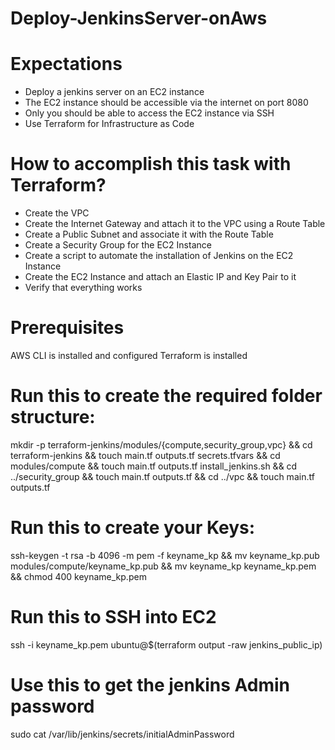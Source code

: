 # Deploy-JenkinsServer-onAws
# Expectations

- Deploy a jenkins server on an EC2 instance
- The EC2 instance should be accessible via the internet on port 8080
- Only you should be able to access the EC2 instance via SSH
- Use Terraform for Infrastructure as Code

# How to accomplish this task with Terraform?
- Create the VPC
- Create the Internet Gateway and attach it to the VPC using a Route Table
- Create a Public Subnet and associate it with the Route Table
- Create a Security Group for the EC2 Instance
- Create a script to automate the installation of Jenkins on the EC2 Instance
- Create the EC2 Instance and attach an Elastic IP and Key Pair to it
- Verify that everything works

# Prerequisites
AWS CLI is installed and configured
Terraform is installed

# Run this to create the required folder structure:
mkdir -p terraform-jenkins/modules/{compute,security_group,vpc} && cd terraform-jenkins && touch main.tf outputs.tf secrets.tfvars && cd modules/compute && touch main.tf outputs.tf install_jenkins.sh && cd ../security_group && touch main.tf outputs.tf && cd ../vpc && touch main.tf outputs.tf

# Run this to create your Keys:
ssh-keygen -t rsa -b 4096 -m pem -f keyname_kp && mv keyname_kp.pub modules/compute/keyname_kp.pub && mv keyname_kp keyname_kp.pem && chmod 400 keyname_kp.pem

# Run this to SSH into EC2
ssh -i keyname_kp.pem ubuntu@$(terraform output -raw jenkins_public_ip)

# Use this to get the jenkins Admin password
sudo cat /var/lib/jenkins/secrets/initialAdminPassword
